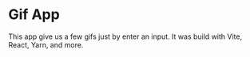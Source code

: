 # Gif App

This app give us a few gifs just by enter an input.
It was build with Vite, React, Yarn, and more.

